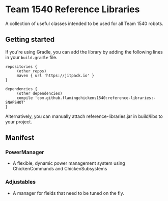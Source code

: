 # Team 1540 Reference Libraries

A collection of useful classes intended to be used for all Team 1540 robots.

## Getting started

If you're using Gradle, you can add the library by adding the following lines in your `build.gradle` file.

```Gradle
repositories {
     (other repos)
     maven { url 'https://jitpack.io' }
}

dependencies {
     (other dependencies)
     compile 'com.github.flamingchickens1540:reference-libraries:-SNAPSHOT'
}
```

Alternatively, you can manually attach reference-libraries.jar in build/libs to your project.

## Manifest

### PowerManager
- A flexible, dynamic power management system using ChickenCommands and ChickenSubsystems

### Adjustables
- A manager for fields that need to be tuned on the fly.
